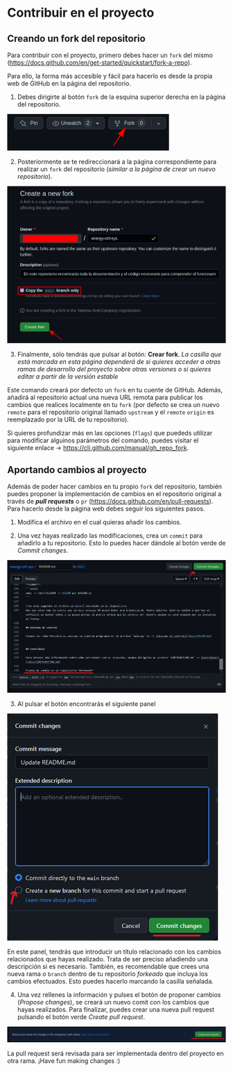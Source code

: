 # Contribuir en el proyecto

## Creando un fork del repositorio

Para contribuir con el proyecto, primero debes hacer un `fork` del mismo (https://docs.github.com/en/get-started/quickstart/fork-a-repo).

Para ello, la forma más accesible y fácil para hacerlo es desde la propia web de GitHub en la página del repositorio.

1. Debes dirigirte al botón `fork` de la esquina superior derecha en la página del repositorio.

![](/docs/images/contributing/forking_ghw_1.png)

2. Posteriormente se te redireccionará a la página correspondiente para realizar un `fork` del repositorio (*similar a la página de crear un nuevo repositorio*).

![](/docs/images/contributing/forking_ghw_2.png)

3. Finalmente, sólo tendrás que pulsar al botón: **Crear fork**. 
*La casilla que está marcada en esta página dependerá de si quieres acceder a otras ramas de desarrollo del proyecto sobre otras versiones o si quieres editar a partir de la versión estable*

Este comando creará por defecto un `fork` en tu cuente de GitHub. Además, añadirá al repositorio actual una nueva URL remota para publicar los cambios que realices localmente en tu `fork` (por defecto se crea un nuevo `remote` para el repositorio original llamado `upstream` y el `remote` `origin` es reemplazado por la URL de tu repositorio).

Si quieres profundizar más en las opciones (`flags`) que puededs utilizar para modificar alguinos parámetros del comando, puedes visitar el siguiente enlace -> https://cli.github.com/manual/gh_repo_fork.


## Aportando cambios al proyecto

Además de poder hacer cambios en tu propio `fork` del repositorio, también puedes proponer la implementación de cambios en el repositorio original a través de ***pull requests*** o `pr` (https://docs.github.com/en/pull-requests).
Para hacerlo desde la página web debes seguir los siguientes pasos.

1. Modifica el archivo en el cual quieras añadir los cambios.

2. Una vez hayas realizado las modificaciones, crea un `commit` para añadirlo a tu repositorio. Esto lo puedes hacer dándole al botón verde de *Commit changes*.

![](/docs/images/contributing/pr_ghw_1.png)

3. Al pulsar el botón encontrarás el siguiente panel

![](/docs/images/contributing/pr_ghw_2.png)

En este panel, tendrás que introducir un título relacionado con los cambios relacionados que hayas realizado.
Trata de ser preciso añadiendo una descripción si es necesario. 
También, es recomendable que crees una nueva rama o `branch` dentro de tu repositorio *forkeado* que incluya los cambios efectuados. Esto puedes hacerlo marcando la casilla señalada.

4. Una vez rellenes la información y pulses el botón de proponer cambios (*Propose changes*), se creará un nuevo comit con los cambios que hayas realizados.
Para finalizar, puedes crear una nueva pull request pulsando el botón verde *Create pull request*.

![](/docs/images/contributing/pr_ghw_3.png)

La pull request será revisada para ser implementada dentro del proyecto en otra rama.
¡Have fun making changes :)
